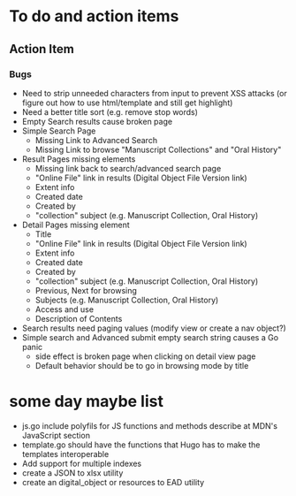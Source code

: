 
# To do and action items

## Action Item

### Bugs

+ Need to strip unneeded characters from input to prevent XSS attacks (or figure out how to use html/template and still get highlight)
+ Need a better title sort (e.g. remove stop words)
+ Empty Search results cause broken page
+ Simple Search Page
    + Missing Link to Advanced Search
    + Missing Link to browse "Manuscript Collections" and "Oral History"
+ Result Pages missing elements
    + Missing link back to search/advanced search page
    + "Online File" link in results (Digital Object File Version link)
    + Extent info
    + Created date
    + Created by
    + "collection" subject (e.g. Manuscript Collection, Oral History)
+ Detail Pages missing element
    + Title
    + "Online File" link in results (Digital Object File Version link)
    + Extent info
    + Created date
    + Created by
    + "collection" subject (e.g. Manuscript Collection, Oral History)
    + Previous, Next for browsing
    + Subjects (e.g. Manuscript Collection, Oral History)
    + Access and use
    + Description of Contents
+ Search results need paging values (modify view or create a nav object?)
+ Simple search and Advanced submit empty search string causes a Go panic
    + side effect is broken page when clicking on detail view page
    + Default behavior should be to go in browsing mode by title

# some day maybe list

+ js.go include polyfils for JS functions and methods describe at MDN's JavaScript section
+ template.go should have the functions that Hugo has to make the templates interoperable
+ Add support for multiple indexes
+ create a JSON to xlsx utility
+ create an digital_object or resources to EAD utility
